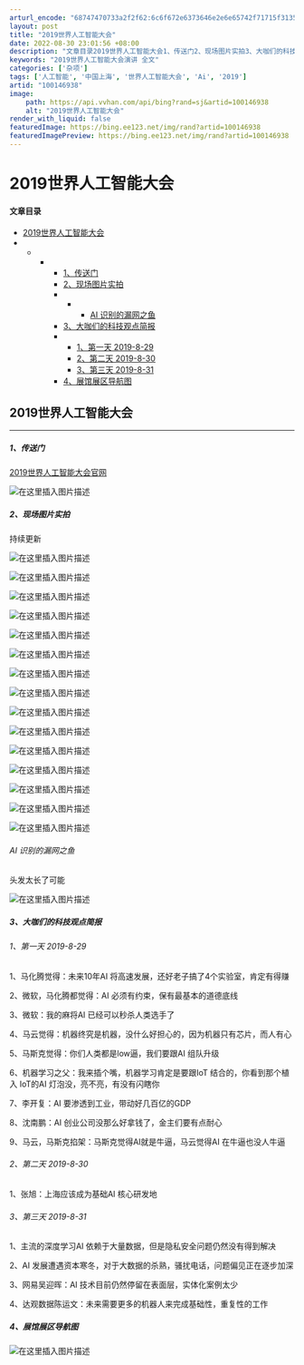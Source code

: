 ```yaml
---
arturl_encode: "68747470733a2f2f62:6c6f672e6373646e2e6e65742f71715f31353037313236332f:61727469636c652f64657461696c732f313030313436393338"
layout: post
title: "2019世界人工智能大会"
date: 2022-08-30 23:01:56 +08:00
description: "文章目录2019世界人工智能大会1、传送门2、现场图片实拍3、大咖们的科技观点简报1、第一天 201"
keywords: "2019世界人工智能大会演讲 全文"
categories: ['杂项']
tags: ['人工智能', '中国上海', '世界人工智能大会', 'Ai', '2019']
artid: "100146938"
image:
    path: https://api.vvhan.com/api/bing?rand=sj&artid=100146938
    alt: "2019世界人工智能大会"
render_with_liquid: false
featuredImage: https://bing.ee123.net/img/rand?artid=100146938
featuredImagePreview: https://bing.ee123.net/img/rand?artid=100146938
---
```


# 2019世界人工智能大会

#### 文章目录

* [2019世界人工智能大会](#2019_2)
* + - * [1、传送门](#1_6)
      * [2、现场图片实拍](#2_12)
      * + - [AI 识别的漏网之鱼](#AI__54)
      * [3、大咖们的科技观点简报](#3_60)
      * + [1、第一天 2019-8-29](#1_2019829_62)
        + [2、第二天 2019-8-30](#2_2019830_84)
        + [3、第三天 2019-8-31](#3_2019831_88)
      * [4、展馆展区导航图](#4_99)

## 2019世界人工智能大会

---

##### 1、传送门

[2019世界人工智能大会官网](http://www.worldaic.com.cn/portal/index.html)

![在这里插入图片描述](https://i-blog.csdnimg.cn/blog_migrate/3999fa1d6e16e1c144fdc1c8ec2c2ea8.png)

##### 2、现场图片实拍

持续更新

![在这里插入图片描述](https://i-blog.csdnimg.cn/blog_migrate/dbec7b866d19b1a4b73c588503382404.png)

![在这里插入图片描述](https://i-blog.csdnimg.cn/blog_migrate/9c6ab5de5ef60da185bb36f1683ec9a1.png)

![在这里插入图片描述](https://i-blog.csdnimg.cn/blog_migrate/f0b72fe245bd1eda27ff96c4573113dd.png)

![在这里插入图片描述](https://i-blog.csdnimg.cn/blog_migrate/5533624a58379cf7eaa608b155d37d45.png)

![在这里插入图片描述](https://i-blog.csdnimg.cn/blog_migrate/2cdbcdb78e0c057ffc110c035c888218.png)

![在这里插入图片描述](https://i-blog.csdnimg.cn/blog_migrate/d6a389e628ff6b522aba9f83917552cd.png)
  
![在这里插入图片描述](https://i-blog.csdnimg.cn/blog_migrate/ae019d2a4a09b3148a0b9b8c48166765.png)

![在这里插入图片描述](https://i-blog.csdnimg.cn/blog_migrate/8bd331f2f6d6454666583ac058f0d45f.png)

![在这里插入图片描述](https://i-blog.csdnimg.cn/blog_migrate/f987fad849067c5efad7befe561bcb62.png)

![在这里插入图片描述](https://i-blog.csdnimg.cn/blog_migrate/5a318c6f5dd2171151a426c29b2b7de8.png)

![在这里插入图片描述](https://i-blog.csdnimg.cn/blog_migrate/bd12dc3feaaf20af90c93461d427b5af.png)

![在这里插入图片描述](https://i-blog.csdnimg.cn/blog_migrate/50bf187ec6ca749e4fddf5b847a56491.png)

![在这里插入图片描述](https://i-blog.csdnimg.cn/blog_migrate/91296678895da85b337539e54c21cc7d.png)

![在这里插入图片描述](https://i-blog.csdnimg.cn/blog_migrate/1a5cae45e352401b11ef2cd2a11780a9.png)

![在这里插入图片描述](https://i-blog.csdnimg.cn/blog_migrate/eb9acb06423bcdf0003b64e9ba1781bd.png)

###### AI 识别的漏网之鱼

头发太长了可能
  
![在这里插入图片描述](https://i-blog.csdnimg.cn/blog_migrate/adc15e0d438abb166e709f71a1eb5ab1.png)

##### 3、大咖们的科技观点简报

###### 1、第一天 2019-8-29

1、马化腾觉得：未来10年AI 将高速发展，还好老子搞了4个实验室，肯定有得赚

2、微软，马化腾都觉得：AI 必须有约束，保有最基本的道德底线

3、微软：我的麻将AI 已经可以秒杀人类选手了

4、马云觉得：机器终究是机器，没什么好担心的，因为机器只有芯片，而人有心

5、马斯克觉得：你们人类都是low逼，我们要跟AI 组队升级

6、机器学习之父：我来插个嘴，机器学习肯定是要跟IoT 结合的，你看到那个植入 IoT的AI 灯泡没，亮不亮，有没有闪瞎你

7、李开复：AI 要渗透到工业，带动好几百亿的GDP

8、沈南鹏：AI 创业公司没那么好拿钱了，金主们要有点耐心

9、马云，马斯克掐架：马斯克觉得AI就是牛逼，马云觉得AI 在牛逼也没人牛逼

###### 2、第二天 2019-8-30

1、张旭：上海应该成为基础AI 核心研发地

###### 3、第三天 2019-8-31

1、主流的深度学习AI 依赖于大量数据，但是隐私安全问题仍然没有得到解决

2、AI 发展遭遇资本寒冬，对于大数据的杀熟，骚扰电话，问题偏见正在逐步加深

3、网易吴迎晖：AI 技术目前仍然停留在表面层，实体化案例太少

4、达观数据陈运文：未来需要更多的机器人来完成基础性，重复性的工作

##### 4、展馆展区导航图

![在这里插入图片描述](https://i-blog.csdnimg.cn/blog_migrate/c02e6512f06e4a8e54094fff2dad42f4.png)